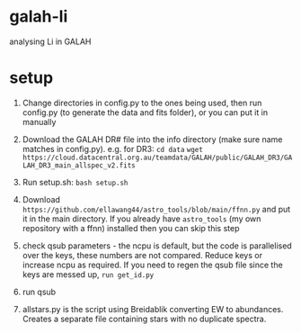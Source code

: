 # galah-li
analysing Li in GALAH

# setup 
1. Change directories in config.py to the ones being used, then run config.py (to generate the data and fits folder), or you can put it in manually

2. Download the GALAH DR# file into the info directory (make sure name matches in config.py). e.g. for DR3:
`cd data`
`wget https://cloud.datacentral.org.au/teamdata/GALAH/public/GALAH_DR3/GALAH_DR3_main_allspec_v2.fits`

3. Run setup.sh: `bash setup.sh`

4. Download `https://github.com/ellawang44/astro_tools/blob/main/ffnn.py` and put it in the main directory. If you already have `astro_tools` (my own repository with a ffnn) installed then you can skip this step 

5. check qsub parameters - the ncpu is default, but the code is parallelised over the keys, these numbers are not compared. Reduce keys or increase ncpu as required.
If you need to regen the qsub file since the keys are messed up, `run get_id.py`

6. run qsub

7. allstars.py is the script using Breidablik converting EW to abundances. Creates a separate file containing stars with no duplicate spectra.

